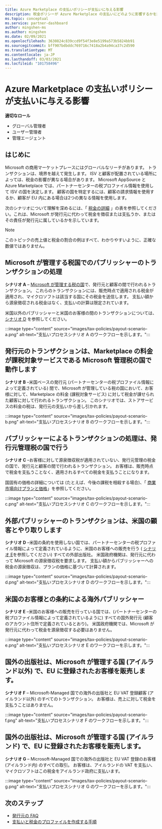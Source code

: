 ```yaml
---
title: Azure Marketplace の支払いポリシーが支払いに与える影響
description: 税金ポリシーが Azure Marketplace の支払いにどのように影響するかを説明します。
ms.topic: conceptual
ms.service: partner-dashboard
author: mingshen-ms
ms.author: mingshen
ms.date: 02/09/2021
ms.openlocfilehash: 3630824c839ccd9f54f3e8e5199a573b5824bb91
ms.sourcegitcommit: bff907bdbddc769716c7418a2b4a94ca37c2d590
ms.translationtype: MT
ms.contentlocale: ja-JP
ms.lasthandoff: 03/03/2021
ms.locfileid: "101758496"
---
```

# <a name="how-tax-policies-affect-payout-for-azure-marketplace"></a>Azure Marketplace の支払いポリシーが支払いに与える影響

**適切なロール**
-    グローバル管理者
-    ユーザー管理者
-    管理エージェント

## <a name="introduction"></a>はじめに

Microsoft の商用マーケットプレースにはグローバルなリーチがあります。 トランザクションは、境界を越えて発生します。 ISV と顧客が配置されている場所によっては、税金の影響が異なる場合があります。 Microsoft AppSource と Azure Marketplace では、パートナーセンターの税プロファイル情報を使用して ISV の国を決定します。 顧客の国を特定するには、顧客の請求情報を使用するか、顧客が EU 内にある場合は2つの異なる情報を使用します。

次のシナリオについて理解を深めるには、「 [税金の詳細](tax-details-marketplace.md) 」の表を参照してください。これは、Microsoft が発行元に代わって税金を徴収または支払うか、またはその責任が発行元に属しているかを示しています。

> [!NOTE]
> このトピックの売上値と税金の割合の例はすべて、わかりやすいように、正確な数値ではありません。

## <a name="publisher-transacts-in-microsoft-managed-tax-country"></a>Microsoft が管理する税国でのパブリッシャーのトランザクションの処理

**シナリオ A** – [Microsoft が管理する税の国](tax-details-marketplace.md#microsoft-managed-countries)で、発行元と顧客の間で行われるトランザクション。 これらのトランザクションには、販売時点で適用される税金が適用され、マイクロソフトは該当する国にその税金を送信します。 支払い額から源泉徴収される税金はなく、支払いの計算は限定されています。

米国以外のパブリッシャーと米国のお客様の間のトランザクションについては、 [シナリオ D](#foreign-publisher-transacts-with-us-customer) を参照してください。

:::image type="content" source="images/tax-policies/payout-scenario-a.png" alt-text="支払いプロセスシナリオ A のワークフローを示します。":::

## <a name="publisher-transacts-in-microsoft-managed-tax-country-where-marketplace-fee-is-taxable-service"></a>発行元のトランザクションは、Marketplace の料金が課税対象サービスである Microsoft 管理税の国で動作します

**シナリオ B** –米国ベースの発行元 (パートナーセンターの税プロファイル情報によって定義されている) 間で、Microsoft が管理している税の国において、お客様に対して、Marketplace の料金 (課税対象サービス) に対して税金が課せられた顧客に対して行われるトランザクション。 このシナリオでは、ストアサービスの料金の税は、発行元の支払いから差し引かれます。

:::image type="content" source="images/tax-policies/payout-scenario-b.png" alt-text="支払いプロセスシナリオ B のワークフローを示します。":::

## <a name="publisher-transacts-in-publisher-managed-tax-country"></a>パブリッシャーによるトランザクションの処理は、発行元管理税の国で行う

**シナリオ C** –お客様に対して源泉徴収税が適用されていない、発行元管理の税金の国で、発行元と顧客の間で行われるトランザクション。 お客様は、販売時点で税金を支払うことなく、適用されるすべての税金を支払うことになります。

国固有の価格の詳細については (たとえば、今後の課税を相殺する場合)、「 [商業市場向けプランと価格](https://docs.microsoft.com/azure/marketplace/plans-pricing#custom-prices)」を参照してください。

:::image type="content" source="images/tax-policies/payout-scenario-c.png" alt-text="支払いプロセスシナリオ C のワークフローを示します。":::

## <a name="foreign-publisher-transacts-with-us-customer"></a>外部パブリッシャーのトランザクションは、米国の顧客とやり取りします

**シナリオ D** –米国の条約を使用しない国では、パートナーセンターの税プロファイル情報によって定義されているように、米国のお客様への販売を行う ( [シナリオ E](#foreign-publisher-with-a-treaty-transacts-with-us-customer)を参照してください) すべての外部出版社。 米国政府機関は、発行元に代わって Microsoft の源泉徴収税を要求します。 支払い額からパブリッシャーへの税金の源泉徴収は、プランの価格に基づいて計算されます。

:::image type="content" source="images/tax-policies/payout-scenario-d.png" alt-text="支払いプロセスシナリオ D のワークフローを示します。":::

## <a name="foreign-publisher-with-a-treaty-transacts-with-us-customer"></a>米国のお客様との条約による海外パブリッシャー

**シナリオ E** –米国のお客様への販売を行っている国では、(パートナーセンターの税プロファイル情報によって定義されているように) すべての国外発行元 (顧客のアカウント住所で定義されているとおり)。 米国政府機関では、Microsoft が発行元に代わって税金を源泉徴収する必要はありません。

:::image type="content" source="images/tax-policies/payout-scenario-e.png" alt-text="支払いプロセスシナリオ E のワークフローを示します。":::

## <a name="foreign-publisher-sells-to-an-eu-vat-registered-customer-in-a-microsoft-managed-country-outside-ireland"></a>国外の出版社は、Microsoft が管理する国 (アイルランド以外) で、EU に登録されたお客様を販売します。

**シナリオ F** – Microsoft-Managed 国での海外の出版社と EU VAT 登録顧客 (アイルランド以外) のすべてのトランザクション。 お客様は、売上に対して税金を支払うことはありません。

:::image type="content" source="images/tax-policies/payout-scenario-f.png" alt-text="支払いプロセスシナリオ F のワークフローを示します。":::

## <a name="foreign-publisher-sells-to-an-eu-vat-registered-customer-in-a-microsoft-managed-country-in-ireland"></a>国外の出版社は、Microsoft が管理する国 (アイルランド) で、EU に登録されたお客様を販売します。

**シナリオ G** – Microsoft-Managed 国での海外の出版社と EU VAT 登録のお客様 (アイルランド内) のすべての取引。 お客様は、アイルランドの VAT を支払い、マイクロソフトはこの税金をアイルランド政府に支払います。

:::image type="content" source="images/tax-policies/payout-scenario-g.png" alt-text="支払いプロセスシナリオ G のワークフローを示します。":::

## <a name="next-steps"></a>次のステップ

- [発行元の FAQ](https://docs.microsoft.com/azure/marketplace/marketplace-faq-publisher-guide)
- [支払いと税金のプロファイルを作成する手順](https://docs.microsoft.com/partner-center/set-up-your-payout-account?context=/azure/marketplace/context/context#create-a-payment-profile)
